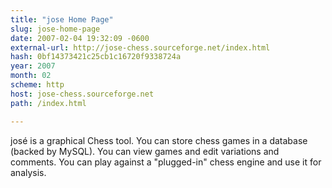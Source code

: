 ```yaml
---
title: "jose Home Page"
slug: jose-home-page
date: 2007-02-04 19:32:09 -0600
external-url: http://jose-chess.sourceforge.net/index.html
hash: 0bf14373421c25cb1c16720f9338724a
year: 2007
month: 02
scheme: http
host: jose-chess.sourceforge.net
path: /index.html

---
```


josé is a graphical Chess tool. You can store chess games in a database (backed by MySQL). You can view games and edit variations and comments. You can play against a "plugged-in" chess engine and use it for analysis.
